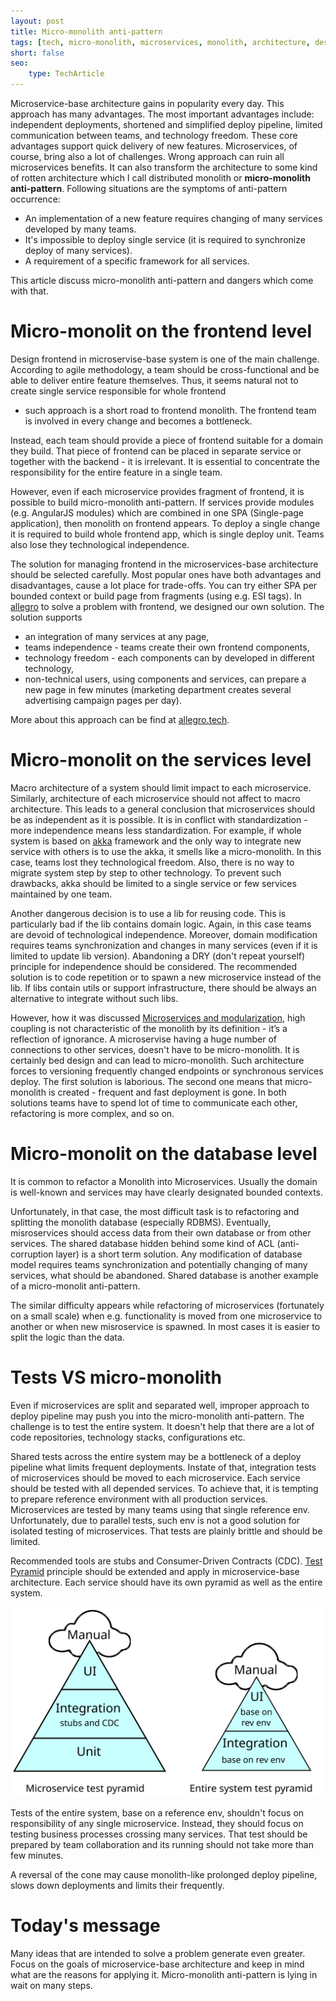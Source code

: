 ```yaml
---
layout: post
title: Micro-monolith anti-pattern
tags: [tech, micro-monolith, microservices, monolith, architecture, design, patterns, anti-patterns]
short: false
seo:
    type: TechArticle
---
```


Microservice-base architecture gains in popularity every day.
This approach has many advantages.
The most important advantages include: independent deployments, shortened and simplified deploy pipeline, limited communication between teams, and technology freedom.
These core advantages support quick delivery of new features.
Microservices, of course, bring also a lot of challenges.
Wrong approach can ruin all microservices benefits.
It can also transform the architecture to some kind of rotten architecture which I call distributed monolith or **micro-monolith anti-pattern**.
Following situations are the symptoms of anti-pattern occurrence:

- An implementation of a new feature requires changing of many services developed by many teams.
- It's impossible to deploy single service (it is required to synchronize deploy of many services).
- A requirement of a specific framework for all services.

This article discuss micro-monolith anti-pattern and dangers which come with that.

# Micro-monolit on the frontend level

Design frontend in microservise-base system is one of the main challenge.
According to agile methodology, a team should be cross-functional and be able to deliver entire feature themselves.
Thus, it seems natural not to create single service responsible for whole frontend
- such approach is a short road to frontend monolith.
The frontend team is involved in every change and becomes a bottleneck.

Instead, each team should provide a piece of frontend suitable for a domain they build.
That piece of frontend can be placed in separate service or together with the backend - it is irrelevant.
It is essential to concentrate the responsibility for the entire feature in a single team.

However, even if each microservice provides fragment of frontend, it is possible to build micro-monolith anti-pattern.
If services provide modules (e.g. AngularJS modules) which are combined in one SPA (Single-page application),
then monolith on frontend appears.
To deploy a single change it is required to build whole frontend app, which is single deploy unit.
Teams also lose they technological independence.

The solution for managing frontend in the microservices-base architecture should be selected carefully.
Most popular ones have both advantages and disadvantages, cause a lot place for trade-offs.
You can try either SPA per bounded context or build page from fragments (using e.g. ESI tags).
In [allegro](http://allegro.pl) to solve a problem with frontend, we designed our own solution. The solution supports

- an integration of many services at any page,
- teams independence - teams create their own frontend components,
- technology freedom - each components can by developed in different technology,
- non-technical users, using components and services, can prepare a new page in few minutes (marketing department creates several advertising campaign pages per day).

More about this approach can be find at [allegro.tech](http://allegro.tech/2016/03/Managing-Frontend-in-the-microservices-architecture.html).

# Micro-monolit on the services level

Macro architecture of a system should limit impact to each microservice.
Similarly, architecture of each microservice should not affect to macro architecture.
This leads to a general conclusion that microservices should be as independent as it is possible.
It is in conflict with standardization - more independence means less standardization.
For example, if whole system is based on [akka](http://akka.io) framework and the only way to integrate new service 
with others is to use the akka, it smells like a micro-monolith.
In this case, teams lost they technological freedom.
Also, there is no way to migrate system step by step to other technology.
To prevent such drawbacks, akka should be limited to a single service or few services maintained by one team.

Another dangerous decision is to use a lib for reusing code.
This is particularly bad if the lib contains domain logic.
Again, in this case teams are devoid of technological independence.
Moreover, domain modification requires teams synchronization and changes in many services (even if it is limited to update lib version).
Abandoning a DRY (don't repeat yourself) principle for independence should be considered.
The recommended solution is to code repetition or to spawn a new microservice instead of the lib.
If libs contain utils or support infrastructure, there should be always an alternative to integrate without such libs.

However, how it was discussed [Microservices and modularization](/2017/01/08/Microservices-and-modularization.html),
high coupling is not characteristic of the monolith by its definition - it’s a reflection of ignorance.
A microservise having a huge number of connections to other services, doesn't have to be micro-monolith.
It is certainly bed design and can lead to micro-monolith.
Such architecture forces to versioning frequently changed endpoints or synchronous services deploy.
The first solution is laborious.
The second one means that micro-monolith is created - frequent and fast deployment is gone.
In both solutions teams have to spend lot of time to communicate each other, refactoring is more complex, and so on.

# Micro-monolit on the database level

It is common to refactor a Monolith into Microservices.
Usually the domain is well-known and services may have clearly designated bounded contexts.

Unfortunately, in that case, the most difficult task is to refactoring and splitting the monolith database (especially RDBMS).
Eventually, misroservices should access data from their own database or from other services.
The shared database hidden behind some kind of ACL (anti-corruption layer) is a short term solution.
Any modification of database model requires teams synchronization and potentially changing of many services, what should be abandoned.
Shared database is another example of a micro-monolit anti-pattern.

The similar difficulty appears while refactoring of microservices (fortunately on a small scale) when 
e.g. functionality is moved from one microservice to another or when new misroservice is spawned.
In most cases it is easier to split the logic than the data.

# Tests VS micro-monolith

Even if microservices are split and separated well, improper approach to deploy pipeline may push you into the micro-monolith anti-pattern.
The challenge is to test the entire system.
It doesn't help that there are a lot of code repositories, technology stacks, configurations etc.

Shared tests across the entire system may be a bottleneck of a deploy pipeline what limits frequent deployments. 
Instate of that, integration tests of microservices should be moved to each microservice.
Each service should be tested with all depended services.
To achieve that, it is tempting to prepare reference environment with all production services.
Microservices are tested by many teams using that single reference env.
Unfortunately, due to parallel tests, such env is not a good solution for isolated testing of microservices.
That tests are plainly brittle and should be limited.

Recommended tools are stubs and Consumer-Driven Contracts (CDC).
[Test Pyramid](http://martinfowler.com/bliki/TestPyramid.html) principle should be extended and apply in microservice-base architecture.
Each service should have its own pyramid as well as the entire system.

![Test pyramids in microservice-base architecture](/assets/articles/2017-01-30-Micro-monolith-Anti-pattern/test-pyramids.svg "Test pyramids in microservice-base architecture")

Tests of the entire system, base on a reference env, shouldn't focus on responsibility of any single microservice. 
Instead, they should focus on testing business processes crossing many services.
That test should be prepared by team collaboration and its running should not take more than few minutes.

A reversal of the cone may cause monolith-like prolonged deploy pipeline, slows down deployments and limits their frequently.

# Today's message

Many ideas that are intended to solve a problem generate even greater.
Focus on the goals of microservice-base architecture and keep in mind what are the reasons for applying it.
Micro-monolith anti-pattern is lying in wait on many steps.
